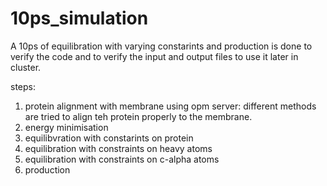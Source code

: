 # 10ps_simulation
A 10ps of equilibration with varying constarints and production is done to verify the code and to verify the input and output files to use it later in cluster.


steps:
1) protein alignment with membrane using opm server: different methods are tried to align teh protein properly to the membrane.
2) energy minimisation
3) equilibvration with constarints on protein
4) equilibration with constraints on heavy atoms
5) equilibration with constraints on c-alpha atoms
6) production
